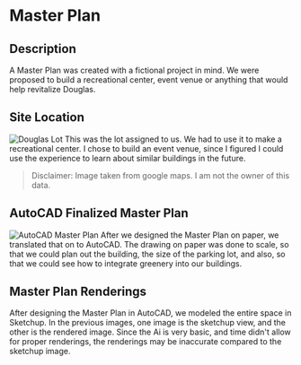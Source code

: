 # Master Plan

## Description
A Master Plan was created with a fictional project in mind. We were proposed to build a recreational center, event venue or anything that would help revitalize Douglas.

## Site Location
<img src="https://i.ibb.co/QQrp21f/Screenshot-2024-10-21-11-19-50-AM.png" alt="Douglas Lot">
This was the lot assigned to us. We had to use it to make a recreational center. I chose to build an event venue, since I figured I could use the experience to learn about similar buildings in the future.

>  Disclaimer: Image taken from google maps. I am not the owner of this data.

## AutoCAD Finalized Master Plan
<img src="https://i.ibb.co/dBGvSRP/Screenshot-2024-10-29-2-27-38-PM.png" alt="AutoCAD Master Plan">
After we designed the Master Plan on paper, we translated that on to AutoCAD. The drawing on paper was done to scale, so that we could plan out the building, the size of the parking lot, and also, so that we could see how to integrate greenery into our buildings.   

## Master Plan Renderings

After designing the Master Plan in AutoCAD, we modeled the entire space in Sketchup. In the previous images, one image is the sketchup view, and the other is the rendered image. Since the Ai is very basic, and time didn't allow for proper renderings, the renderings may be inaccurate compared to the sketchup image. 
